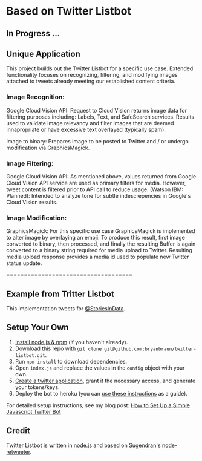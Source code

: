 Based on Twitter Listbot
==================
## In Progress ...

## Unique Application
This project builds out the Twitter Listbot for a specific use case. Extended functionality focuses on recognizing, filtering, and modifying images attached to tweets already meeting our established content criteria. 

### Image Recognition:
Google Cloud Vision API: Request to Cloud Vision returns image data for filtering purposes including: Labels, Text, and SafeSearch services. Results used to validate image relevancy and filter images that are deemed innapropriate or have excessive text overlayed (typically spam).

Image to binary: Prepares image to be posted to Twitter and / or undergo modification via GraphicsMagick.

### Image Filtering: 
Google Cloud Vision API: As mentioned above, values returned from Google Cloud Vision API service are used as primary filters for media. However, tweet content is filtered prior to API call to reduce usage.
(Watson IBM: Planned): Intended to analyze tone for subtle indescrepencies in Google's Cloud Vision results.

### Image Modification:
GraphicsMagick: For this specific use case GraphicsMagick is implemented to alter image by overlaying an emoji. To produce this result, first image converted to binary, then processed, and finally the resulting Buffer is again converted to a binary string required for media upload to Twitter. Resulting media upload response provides a media id used to populate new Twitter status update.

====================================
## Example from Tritter Listbot
This implementation tweets for [@StoriesInData](https://twitter.com/StoriesInData).

## Setup Your Own
1. [Install node.js & npm](http://nodejs.org/download/) (if you haven't already).
2. Download this repo with `git clone git@github.com:bryanbraun/twitter-listbot.git`.
3. Run `npm install` to download dependencies.
4. Open `index.js` and replace the values in the `config` object with your own.
5. [Create a twitter application](https://apps.twitter.com/app/new), grant it the necessary access, and generate your tokens/keys.
6. Deploy the bot to heroku (you can [use these instructions](https://devcenter.heroku.com/articles/getting-started-with-nodejs#introduction) as a guide).

For detailed setup instructions, see my blog post: [How to Set Up a Simple Javascript Twitter Bot](http://www.bryanbraun.com/2014/12/13/how-to-set-up-a-simple-javascript-twitter-bot)

## Credit
Twitter Listbot is written in [node.js](http://nodejs.org/) and based on [Sugendran](https://github.com/sugendran)'s [node-retweeter](https://github.com/sugendran/node-retweeter).

